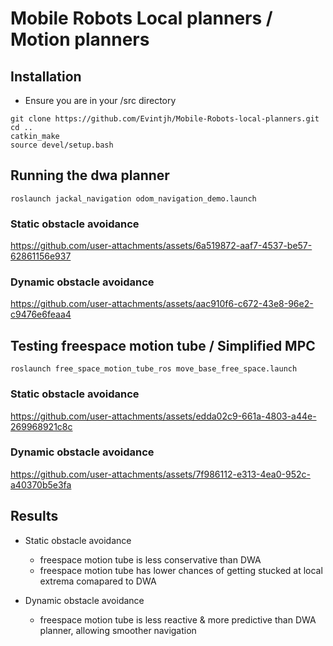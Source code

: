 # Mobile Robots Local planners / Motion planners


## Installation
- Ensure you are in your <workspace>/src directory
```
git clone https://github.com/Evintjh/Mobile-Robots-local-planners.git
cd ..
catkin_make
source devel/setup.bash
```

## Running the dwa planner
```
roslaunch jackal_navigation odom_navigation_demo.launch
```

### Static obstacle avoidance
https://github.com/user-attachments/assets/6a519872-aaf7-4537-be57-62861156e937

### Dynamic obstacle avoidance


https://github.com/user-attachments/assets/aac910f6-c672-43e8-96e2-c9476e6feaa4



## Testing freespace motion tube / Simplified MPC
```
roslaunch free_space_motion_tube_ros move_base_free_space.launch
```

### Static obstacle avoidance
https://github.com/user-attachments/assets/edda02c9-661a-4803-a44e-269968921c8c

### Dynamic obstacle avoidance


https://github.com/user-attachments/assets/7f986112-e313-4ea0-952c-a40370b5e3fa




## Results
- Static obstacle avoidance
  - freespace motion tube is less conservative than DWA
  - freespace motion tube has lower chances of getting stucked at local extrema comapared to DWA
 
- Dynamic obstacle avoidance
  - freespace motion tube is less reactive & more predictive than DWA planner, allowing smoother navigation
